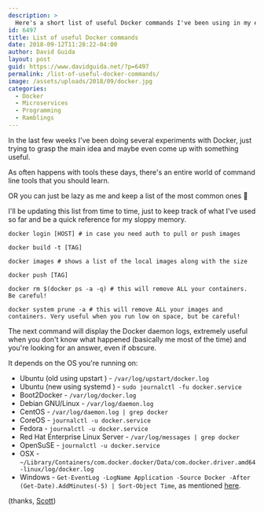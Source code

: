 ```yaml
---
description: >
  Here's a short list of useful Docker commands I've been using in my experiments these days. Hope you find it useful :)
id: 6497
title: List of useful Docker commands
date: 2018-09-12T11:28:22-04:00
author: David Guida
layout: post
guid: https://www.davidguida.net/?p=6497
permalink: /list-of-useful-docker-commands/
image: /assets/uploads/2018/09/docker.jpg
categories:
  - Docker
  - Microservices
  - Programming
  - Ramblings
---
```

In the last few weeks I've been doing several experiments with Docker, just trying to grasp the main idea and maybe even come up with something useful.

As often happens with tools these days, there's an entire world of command line tools that you should learn. 

OR you can just be lazy as me and keep a list of the most common ones 🙂

I'll be updating this list from time to time, just to keep track of what I've used so far and be a quick reference for my sloppy memory. 

<pre class="wp-block-code"><code>docker login [HOST] # in case you need auth to pull or push images</code></pre>

<pre class="wp-block-code"><code>docker build -t [TAG]</code></pre>

<pre class="wp-block-code"><code>docker images # shows a list of the local images along with the size</code></pre>

<pre class="wp-block-code"><code>docker push [TAG]</code></pre>

<pre class="wp-block-code"><code>docker rm $(docker ps -a -q) # this will remove ALL your containers. Be careful!</code></pre>

<pre class="wp-block-code"><code>docker system prune -a # this will remove ALL your images and containers. Very useful when you run low on space, but be careful!</code></pre>

The next command will display the Docker daemon logs, extremely useful when you don't know what happened (basically me most of the time) and you're looking for an answer, even if obscure. 

It depends on the OS you're running on:

  * Ubuntu (old using upstart ) - `/var/log/upstart/docker.log`
  * Ubuntu (new using systemd ) - `sudo journalctl -fu docker.service`
  * Boot2Docker - `/var/log/docker.log`
  * Debian GNU/Linux - `/var/log/daemon.log`
  * CentOS - `/var/log/daemon.log | grep docker`
  * CoreOS - `journalctl -u docker.service`
  * Fedora - `journalctl -u docker.service`
  * Red Hat Enterprise Linux Server - `/var/log/messages | grep docker`
  * OpenSuSE - `journalctl -u docker.service`
  * OSX - `~/Library/Containers/com.docker.docker/Data/com.docker.driver.amd64-linux/log/d‌​ocker.log`
  * Windows - `Get-EventLog -LogName Application -Source Docker -After (Get-Date).AddMinutes(-5) | Sort-Object Time`, as mentioned [here](https://docs.microsoft.com/en-us/virtualization/windowscontainers/troubleshooting#finding-logs).

(thanks, <a href="https://stackoverflow.com/a/30970134/3279163" target="_blank">Scott</a>)

<div class="post-details-footer-widgets">
</div>